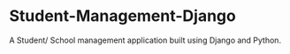 # Student-Management-Django
A Student/ School management application built using Django and Python. 
